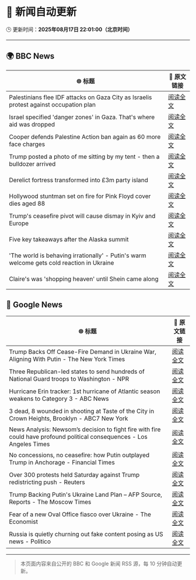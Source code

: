 # 🧠 新闻自动更新

🕒 更新时间：**2025年08月17日 22:01:00（北京时间）**

---

## 🌍 BBC News

| 🌐 标题 | 🔗 原文链接 |
|--------|-------------|
| Palestinians flee IDF attacks on Gaza City as Israelis protest against occupation plan | [阅读全文](https://www.bbc.com/news/articles/c2018wx3zlgo?at_medium=RSS&at_campaign=rss) |
| Israel specified 'danger zones' in Gaza. That's where aid was dropped | [阅读全文](https://www.bbc.com/news/videos/cn851l607djo?at_medium=RSS&at_campaign=rss) |
| Cooper defends Palestine Action ban again as 60 more face charges | [阅读全文](https://www.bbc.com/news/articles/c4gj93j2r2go?at_medium=RSS&at_campaign=rss) |
| Trump posted a photo of me sitting by my tent - then a bulldozer arrived | [阅读全文](https://www.bbc.com/news/articles/cx2x39d2jxvo?at_medium=RSS&at_campaign=rss) |
| Derelict fortress transformed into £3m party island | [阅读全文](https://www.bbc.com/news/articles/crm4er70410o?at_medium=RSS&at_campaign=rss) |
| Hollywood stuntman set on fire for Pink Floyd cover dies aged 88 | [阅读全文](https://www.bbc.com/news/articles/c05e0z9lj3mo?at_medium=RSS&at_campaign=rss) |
| Trump's ceasefire pivot will cause dismay in Kyiv and Europe | [阅读全文](https://www.bbc.com/news/articles/clyvd2jpy1no?at_medium=RSS&at_campaign=rss) |
| Five key takeaways after the Alaska summit | [阅读全文](https://www.bbc.com/news/articles/c4gj9er0x0zo?at_medium=RSS&at_campaign=rss) |
| 'The world is behaving irrationally' - Putin's warm welcome gets cold reaction in Ukraine | [阅读全文](https://www.bbc.com/news/articles/ckg4mj4011lo?at_medium=RSS&at_campaign=rss) |
| Claire's was 'shopping heaven' until Shein came along | [阅读全文](https://www.bbc.com/news/articles/c23pek275p5o?at_medium=RSS&at_campaign=rss) |

## 📰 Google News

| 🌐 标题 | 🔗 原文链接 |
|--------|-------------|
| Trump Backs Off Cease-Fire Demand in Ukraine War, Aligning With Putin - The New York Times | [阅读全文](https://news.google.com/rss/articles/CBMimAFBVV95cUxQUDlqY01BSzJUUXRoMDhIWlU4TUcxaWJtRWFrX01UbUhVUXFUTS1SQ3JNRVpnYmtBRThSOHdFRTZ2YU9DWWl1SW9ZaGRvNjlLTHVZVUJESlpGTGV5T0g0ZTZXekRZdXZJdXljTDRHWmROMV9wSWNFckRabW41S2tPWjFud0ZkbVZuSWV6dS0ydkw2Mnd5a2NGeQ?oc=5) |
| Three Republican-led states to send hundreds of National Guard troops to Washington - NPR | [阅读全文](https://news.google.com/rss/articles/CBMixwFBVV95cUxNWU9uWllLcDQ0eVJfLURRdGdmN0VhaEUzZWRCTGw4d3NjSzJkRTVJVHM5N1FRRmJTNTZrb0hHV3AtcTZfdERkdGFaVnNrZjdCMUFGOG9Mb19FUE9rME44cWdkUXZFZ192NHlBRWxHdmdWcXgxemhzd2JXS3BoOTdBS3prbWRxQXJTOTdwV0U3czA1aWw0cng1bUpXUHFTbGxKRzZEb2JRWnFDMTdPbjJjbzc0Vzh1NWd3TWpfYVBRd0VzLWpDOGRJ?oc=5) |
| Hurricane Erin tracker: 1st hurricane of Atlantic season weakens to Category 3 - ABC News | [阅读全文](https://news.google.com/rss/articles/CBMimAFBVV95cUxOX29HbXh4eDNfTi1JUVJpd0xldTRLT2R6SXBDZXRKRUZKZUxUbkNTYTY0ZVFVRVo5T0VOZkd5RC1CZFN2ZFBBNGphSTBvV21yYmxCTEhoMTRrWlN6a3pSOTFVTmpJZjZKUThFaTVLenpHbXg2VHBrdXRMTnFldHdtY0tJTUs2SXo0VHdUMXg3WkR4bjZZNnJjN9IBngFBVV95cUxOWWJ5dE8wak10blZWSlBEeWJ5cG5BMXZtYzRWeFhwbVBtWkNyVTAtZmhGUzZERHU0S2JqRTdqaVJ1VFMxQ0Zscl92QXFlYWNrMXBuay0zR1h2eW1VYzRlSk91eU1ldVIwbF9WSWE3amJ5bG1PNTFfcC1DVXk2bGxnLXJKb080allwNnJyOWEzMGFiYzNaYWtUWHdxTnJJQQ?oc=5) |
| 3 dead, 8 wounded in shooting at Taste of the City in Crown Heights, Brooklyn - ABC7 New York | [阅读全文](https://news.google.com/rss/articles/CBMimAFBVV95cUxNTjZDSXVwam1zN2JubW5SZ28wM2pqQUpTY2hxQXh1Y0dsazZEczFSQ05tNE02TG9KYjlMd0pQdjE5QTJXXy1MQmg0TXg3b05ZdjBYYVcwUUdTUUVON1h4RHFYaGZKMm5IYS11M2UtOHllcmxZUmx2Qk9KUF9HUzh3NlpBT09KRjRpVmM4WWVkQUNLa1VLQlhPb9IBngFBVV95cUxQVDN4Zkstc3RKRlBYbmtVODZ1Tmd0Q1I4cHZwRVdpcEx6M0wySlFfYldDTjU4N2I4ekZUY3YxN1BpbVY3a2U5UzgtZHN1bW1sSTVyNndSZGFiTkl6cFJsNEMxTWJaYjNWZk5uUnBGYnpLcXBybEloVnVvYXN2SEtkMWZPakhSX3llV19TSC1WdXZ4bko4QUNobjdMeVV6dw?oc=5) |
| News Analysis: Newsom’s decision to fight fire with fire could have profound political consequences - Los Angeles Times | [阅读全文](https://news.google.com/rss/articles/CBMi0AFBVV95cUxNY0pZeTZYaExwVV9WUGItdkF6MllGQVFhTE5zUVN6YzdKSVhHUVZGYS1URWpMVExQbVpwOTVoYXctdXVhVXA4c2RmaC1yUnF2aVRSX2d6d283cFpmUjR5YUFlY282OE5CZzRnTTRWd1JWU3ZkOVRudWZ3bWZoZXN5aWJHWEFxbVg0bWc1bFBCNGhWUzhMdHQwSnp4clh4c3hDTnRrRnNwbTZ6aEJUMmpSenRVS1I2UnpQSjdOckdHNmw1WkJ1RnhvNng3LVBaZ01K?oc=5) |
| No concessions, no ceasefire: how Putin outplayed Trump in Anchorage - Financial Times | [阅读全文](https://news.google.com/rss/articles/CBMicEFVX3lxTE14Y09IUjl1V2xVUGo2d21jYWJicHhUYzRLVExKYmhrc2wxUnhmakpkQURlNnlicnNGM3hBXzNUQVg2QU13Yzdra1VtR3NMYVlHSHRHaXlBVmxvYW11cUlQRWdKTjllQTg5MWFRakpCUmQ?oc=5) |
| Over 300 protests held Saturday against Trump redistricting push - Reuters | [阅读全文](https://news.google.com/rss/articles/CBMirgFBVV95cUxQM2ZnT3hwbmViVUtibFh4UnB1SGtCdVZkWmllMTQzcUxoV3EyZzNwTnBYMTZFVFFCZjhjNmJ4aENVRnA3NlZPcG15X2Y3TURiUkM5VlhCR3hubVdwdk1pSjAxek05V0hsdmZrX2swNVdCUWk2Sy11LXZJSWxWMU1qbWNONmtKSUJ0NzNieEE1VWZBbEdJeUF5QlVlOFp2cFotd19ZM1I5U2hkMW1CUFE?oc=5) |
| Trump Backing Putin's Ukraine Land Plan – AFP Source, Reports - The Moscow Times | [阅读全文](https://news.google.com/rss/articles/CBMiqgFBVV95cUxOV1F0ZUZuUkttU09ILVhOZERNV1BqNGtHRFMwSngzMVVWWWhTc2s1aHVCYkhJdzFxdXk3QmM4MXJaRXVlMkVGV0VoMHVmMmFxaWt0ODJBQWo1MGxnM0NzdWh0bUJXdGVoWTF6UmExTVh3bjJKVGVaeDZXLUZJNEZtQjJ4OHBPOGVMUGV0S1piUkxMQm1KdUNFeXdGMHlVeHBoU3FCY3M2ZUZ0Zw?oc=5) |
| Fear of a new Oval Office fiasco over Ukraine - The Economist | [阅读全文](https://news.google.com/rss/articles/CBMikwFBVV95cUxOeDJNeXFmdkR5dDFZb3hZdXZnbm4zTTdEUFR4Z0I5OWpCZ3hTWF9OZFdQaXFqV3IxblBJcThfem8xWlh3RDBxLW9raV9Ndm9SOHBsTVM5dUZPREVBSTBKZW9CZE9qbDB2QnlNWTR6WERabUhrVkVfczdDWUdHOUNtdG5ZSUxHLVZldmxGUTNtUEZUbWc?oc=5) |
| Russia is quietly churning out fake content posing as US news - Politico | [阅读全文](https://news.google.com/rss/articles/CBMimgFBVV95cUxOYnBaWjZkOU5pUHhVQUlwcGpFdDhXV1ZBVXhQcjBVUnhCNFkySWptcFlKV1VVanQ4ell5X3pfZWRFeTAxUUNBbktzZjdMVVRuYXg0czZMNy1fYnNILXQ0QW1nU3dxbmpOOGdaRzdfQWx4OTQ2cHR0NTROZlJfTmpmREVKSk01d3lDYldYa2p1WnFLdnhfbEhFZnlR?oc=5) |

---
> 本页面内容来自公开的 BBC 和 Google 新闻 RSS 源，每 10 分钟自动更新。